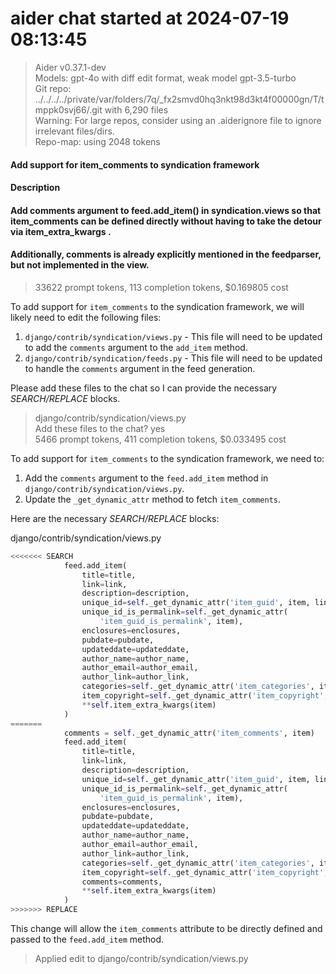 
# aider chat started at 2024-07-19 08:13:45

> Aider v0.37.1-dev  
> Models: gpt-4o with diff edit format, weak model gpt-3.5-turbo  
> Git repo: ../../../../private/var/folders/7q/_fx2smvd0hq3nkt98d3kt4f00000gn/T/tmppk0svj66/.git with 6,290 files  
> Warning: For large repos, consider using an .aiderignore file to ignore irrelevant files/dirs.  
> Repo-map: using 2048 tokens  

#### Add support for item_comments to syndication framework  
#### Description  
#### 	  
#### Add comments argument to feed.add_item() in syndication.views so that item_comments can be defined directly without having to take the detour via item_extra_kwargs .  
#### Additionally, comments is already explicitly mentioned in the feedparser, but not implemented in the view.  
> 33622 prompt tokens, 113 completion tokens, $0.169805 cost  

To add support for `item_comments` to the syndication framework, we will likely need to edit the following files:

1. `django/contrib/syndication/views.py` - This file will need to be updated to add the `comments` argument to the `add_item` method.
2. `django/contrib/syndication/feeds.py` - This file will need to be updated to handle the `comments` argument in the feed generation.

Please add these files to the chat so I can provide the necessary *SEARCH/REPLACE* blocks.

> django/contrib/syndication/views.py  
> Add these files to the chat? yes  
> 5466 prompt tokens, 411 completion tokens, $0.033495 cost  

To add support for `item_comments` to the syndication framework, we need to:

1. Add the `comments` argument to the `feed.add_item` method in `django/contrib/syndication/views.py`.
2. Update the `_get_dynamic_attr` method to fetch `item_comments`.

Here are the necessary *SEARCH/REPLACE* blocks:

django/contrib/syndication/views.py
```python
<<<<<<< SEARCH
            feed.add_item(
                title=title,
                link=link,
                description=description,
                unique_id=self._get_dynamic_attr('item_guid', item, link),
                unique_id_is_permalink=self._get_dynamic_attr(
                    'item_guid_is_permalink', item),
                enclosures=enclosures,
                pubdate=pubdate,
                updateddate=updateddate,
                author_name=author_name,
                author_email=author_email,
                author_link=author_link,
                categories=self._get_dynamic_attr('item_categories', item),
                item_copyright=self._get_dynamic_attr('item_copyright', item),
                **self.item_extra_kwargs(item)
            )
=======
            comments = self._get_dynamic_attr('item_comments', item)
            feed.add_item(
                title=title,
                link=link,
                description=description,
                unique_id=self._get_dynamic_attr('item_guid', item, link),
                unique_id_is_permalink=self._get_dynamic_attr(
                    'item_guid_is_permalink', item),
                enclosures=enclosures,
                pubdate=pubdate,
                updateddate=updateddate,
                author_name=author_name,
                author_email=author_email,
                author_link=author_link,
                categories=self._get_dynamic_attr('item_categories', item),
                item_copyright=self._get_dynamic_attr('item_copyright', item),
                comments=comments,
                **self.item_extra_kwargs(item)
            )
>>>>>>> REPLACE
```

This change will allow the `item_comments` attribute to be directly defined and passed to the `feed.add_item` method.

> Applied edit to django/contrib/syndication/views.py  
